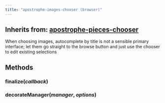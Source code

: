 ```yaml
---
title: "apostrophe-images-chooser (browser)"
---
```

## Inherits from: [apostrophe-pieces-chooser](../apostrophe-pieces/browser-apostrophe-pieces-chooser.html)
When choosing images, autocomplete by title is not a sensible primary
interface; let them go straight to the browse button and just use the
chooser to edit existing selections


## Methods
### finalize(*callback*)

### decorateManager(*manager*, *options*)

